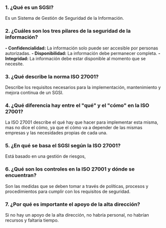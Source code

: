 ### 1. ¿Qué es un SGSI? ###

Es un Sistema de Gestión de Seguridad de la Información.

### 2. ¿Cuáles son los tres pilares de la seguridad de la información? ###

**- Confidencialidad:** La información solo puede ser accesible por personas autorizadas.
**- Disponibilidad:** La información debe permanecer completa.
**- Integridad:** La información debe estar disponible al momento que se necesite.

### 3. ¿Qué describe la norma ISO 27001? ###

Describe los requisitos necesarios para la implementación, mantenimiento y mejora continua de un SGSI.

### 4. ¿Qué diferencia hay entre el "qué" y el "cómo" en la ISO 27001? ###

La ISO 27001 describe el qué hay que hacer para implementar esta misma, mas no dice el cómo, ya que el cómo va a depender de las mismas empresas y las necesidades propias de cada una.

### 5. ¿En qué se basa el SGSI según la ISO 27001? ###

Está basado en una gestión de riesgos, 

### 6. ¿Qué son los controles en la ISO 27001 y dónde se encuentran? ###

Son las medidas que se deben tomar a través de políticas, procesos y procedimientos para cumplir con los requisitos de seguridad.

### 7. ¿Por qué es importante el apoyo de la alta dirección? ###

Si no hay un apoyo de la alta dirección, no habría personal, no habrían recursos y faltaría tiempo.
